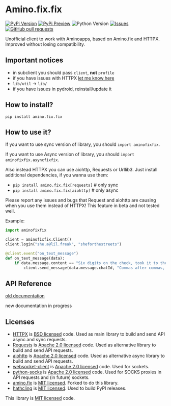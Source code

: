 # Amino.fix.fix

[![PyPi Version](https://img.shields.io/pypi/v/amino.fix.fix.svg)](https://pypi.python.org/pypi/amino.fix.fix/)
[![PyPi Preview](https://img.shields.io/badge/pypi_pre-v1.0.7b4-blue)](https://pypi.org/project/amino.fix.fix/#history)
![Python Version](https://img.shields.io/badge/python-%3E%3D3.8-orange)
[![Issues](https://img.shields.io/github/issues-raw/imperialwool/amino.fix.fix.svg?maxAge=25000)](https://github.com/imperialwool/Amino.fix.fix/issues)
[![GitHub pull requests](https://img.shields.io/github/issues-pr/imperialwool/amino.fix.fix.svg?style=flat)](https://github.com/imperialwool/Amino.fix.fix/pulls)

Unofficial client to work with Aminoapps, based on Amino.fix and HTTPX. Improved without losing compatibility.

## Important notices

- in subclient you should pass `client`, **not** `profile`
- if you have issues with HTTPX [let me know here](https://github.com/imperialwool/Amino.fix.fix/issues/3)
- `lib/util` -> `lib/`
- if you have issues in pydroid, reinstall/update it

## How to install?

`pip install amino.fix.fix`

## How to use it?

If you want to use sync version of library, you should `import aminofixfix`.

If you want to use Async version of library, you should `import aminofixfix.asyncfixfix`.

Also instead HTTPX you can use aiohttp, Requests or Urllib3. Just install additional dependencies, if you wanna use them:

- `pip install amino.fix.fix[requests]` # only sync
- `pip install amino.fix.fix[aiohttp]` # only async

Please report any issues and bugs that Request and aiohttp are causing when you use them instead of HTTPX! This feature in beta and not tested well.

Example:

```python
import aminofixfix

client = aminofixfix.Client()
client.login("she.a@lil.freak", "sheforthestreets")

@client.event("on_text_message")
def on_text_message(data):
    if data.message.content == "Six digits on the check, took it to the bank":
        client.send_message(data.message.chatId, "Commas after commas, make ya boy— (Freak out)")

```

## API Reference

[old documentation](https://aminopy.readthedocs.io/en/latest/)

new documentation in progress

## Licenses

- [HTTPX](https://github.com/encode/httpx) is [BSD licensed](https://github.com/encode/httpx/blob/master/LICENSE.md) code. Used as main library to build and send API async and sync requests.
- [Requests](https://github.com/psf/requests) is [Apache 2.0 licensed](https://github.com/psf/requests/blob/main/LICENSE) code. Used as alternative library to build and send API requests.
- [aiohttp](https://github.com/aio-libs/aiohttp) is [Apache 2.0 licensed](https://github.com/aio-libs/aiohttp/blob/master/LICENSE.txt) code. Used as alternative async library to build and send API requests.
- [websocket-client](https://github.com/websocket-client/websocket-client) is [Apache 2.0 licensed](https://github.com/websocket-client/websocket-client/blob/master/LICENSE) code. Used for sockets.
- [python-socks](https://github.com/romis2012/python-socks) is [Apache 2.0 licensed](https://github.com/romis2012/python-socks/blob/master/LICENSE.txt) code. Used for SOCKS proxies in API requests and (in future) sockets.
- [amino.fix](https://github.com/Minori101/Amino.fix) is [MIT licensed](https://github.com/Minori101/Amino.fix/blob/main/LICENSE). Forked to do this library.
- [hathcling](https://github.com/pypa/hatch/) is [MIT licensed](https://github.com/pypa/setuptools/blob/main/LICENSE). Used to build PyPI releases.

This library is [MIT licensed](https://github.com/imperialwool/Amino.fix.fix/blob/main/LICENSE) code.
